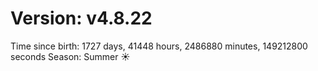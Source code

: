 # Version: v4.8.22
Time since birth: 1727 days, 41448 hours, 2486880 minutes, 149212800 seconds
Season: Summer ☀️
